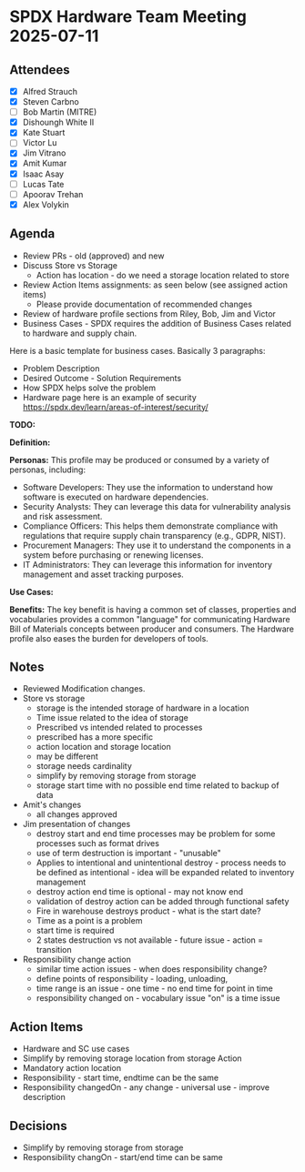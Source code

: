 # SPDX Hardware Team Meeting 2025-07-11

## Attendees

- [x] Alfred Strauch
- [x] Steven Carbno
- [ ] Bob Martin (MITRE)
- [x] Dishoungh White II
- [x] Kate Stuart
- [ ] Victor Lu
- [x] Jim Vitrano
- [x] Amit Kumar
- [x] Isaac Asay
- [ ] Lucas Tate
- [ ] Apoorav Trehan
- [x] Alex Volykin

## Agenda

* Review PRs - old (approved) and new
* Discuss Store vs Storage
  * Action has location - do we need a storage location related to store
* Review Action Items assignments: as seen below (see assigned action items)
  * Please provide documentation of recommended changes
* Review of hardware profile sections from Riley, Bob, Jim and Victor
* Business Cases - SPDX requires the addition of Business Cases related to hardware and supply chain.

Here is a basic template for business cases. Basically 3 paragraphs:
* Problem Description
* Desired Outcome - Solution Requirements
* How SPDX helps solve the problem
* Hardware page here is an example of security https://spdx.dev/learn/areas-of-interest/security/

**TODO:**

**Definition:**

**Personas:** This profile may be produced or consumed by a variety of personas, including:
* Software Developers: They use the information to understand how software is executed on hardware dependencies.
* Security Analysts: They can leverage this data for vulnerability analysis and risk assessment.
* Compliance Officers: This helps them demonstrate compliance with regulations that require supply chain transparency (e.g., GDPR, NIST).
* Procurement Managers: They use it to understand the components in a system before purchasing or renewing licenses.
* IT Administrators: They can leverage this information for inventory management and asset tracking purposes.

**Use Cases:**

**Benefits:**
The key benefit is having a common set of classes, properties and vocabularies provides a common "language" for communicating Hardware Bill of Materials concepts between producer and consumers. The Hardware profile also eases the burden for developers of tools.

## Notes

* Reviewed Modification changes.
* Store vs storage
  * storage is the intended storage of hardware in a location
  * Time issue related to the idea of storage
  * Prescribed vs intended related to processes
  * prescribed has a more specific
  * action location and storage location
  * may be different
  * storage needs cardinality
  * simplify by removing storage from storage
  * storage start time with no possible end time related to backup of data
* Amit's changes
  * all changes approved
* Jim presentation of changes
  * destroy start and end time processes may be problem for some processes such as format drives
  * use of term destruction is important - "unusable"
  * Applies to intentional and unintentional destroy - process needs to be defined as intentional - idea will be expanded related to inventory management
  * destroy action end time is optional - may not know end
  * validation of destroy action can be added through functional safety
  * Fire in warehouse destroys product - what is the start date?
  * Time as a point is a problem
  * start time is required
  * 2 states destruction vs not available - future issue - action = transition
* Responsibility change action
  * similar time action issues - when does responsibility change?
  * define points of responsibility - loading, unloading,
  * time range is an issue - one time - no end time for point in time
  * responsibility changed on - vocabulary issue "on" is a time issue

## Action Items

* Hardware and SC use cases
* Simplify by removing storage location from storage Action
* Mandatory action location
* Responsibility - start time, endtime can be the same
* Responsibility changedOn - any change - universal use - improve description

## Decisions

* Simplify by removing storage from storage
* Responsibility changOn - start/end time can be same
